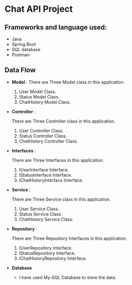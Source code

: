 # Chat API Project
## Frameworks and language used:
-  Java 
-  Spring Boot
-  SQL database
-  Postman
## Data Flow


* **Model** :
  There are Three Model class in this application.
    1. User Model Class.
    2. Status Model Class.
    3. ChatHistory Model Class.


* **Controller** :

  There are Three Controller class in this application.

    1. User Controller Class.
    2. Status Controller Class.
    3. ChatHistory Controller Class.


* **Interfaces** :

  There are Three Interfaces in this application.
    1. IUserInterface Interface.
    2. IStatusInterface Interface.
    3. IChatHistoryInterface Interface.


* **Service** :

  There are Three Service class in this application.

    1. User Service Class.
    2. Status Service Class.
    3. ChatHistory Service Class.


* **Repository** :

  There are Three Repository Interfaces in this application.

    1. IUserRepository Interface.
    2. IStatusRepository Interface.
    3. IChatHistoryRepository Interface.



* **Database**

    * I have used My-SQL Database to store the data.



  













  